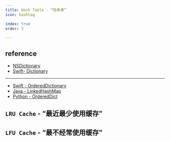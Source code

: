 ```yaml
---
title: Hash Table - “哈希表”
icon: hashtag

index: true
order: 3

---
```


<!-- more -->

## reference

- [NSDictionary](https://github.com/apple/swift-corelibs-foundation/blob/main/CoreFoundation/Collections.subproj/CFDictionary.c)
- [Swift- Dictionary](https://github.com/apple/swift/blob/main/stdlib/public/core/Dictionary.swift)

------ 
<!-- `Ordered Hash Table` - “有序哈希表” -->

- [Swift - OrderedDictionary](https://github.com/apple/swift-collections/blob/main/Sources/OrderedCollections/OrderedDictionary/OrderedDictionary.swift)
- [Java - LinkedHashMap](https://github.com/openjdk/jdk/blob/master/src/java.base/share/classes/java/util/LinkedHashMap.java)
- [Python - OrderedDict](https://github.com/python/cpython/blob/main/Lib/collections/__init__.py#L83)

## `LRU Cache` - “最近最少使用缓存”

<!-- @include: @leetcode/problems/0x0100.md#0146 -->

## `LFU Cache` - “最不经常使用缓存”

<!-- @include: @leetcode/problems/0x0400.md#0460 -->
